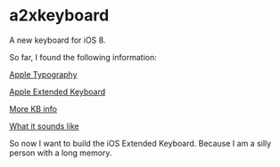 a2xkeyboard
===========

A new keyboard for iOS 8.

So far, I found the following information:

[Apple Typography](http://en.wikipedia.org/wiki/Typography_of_Apple_Inc.)

[Apple Extended Keyboard](http://deskthority.net/wiki/Apple_Extended_Keyboard_II)

[More KB info](http://boredzo.org/aek2-overlay/)

[What it sounds like](https://www.youtube.com/watch?v=i9oHThvVtLg)

So now I want to build the iOS Extended Keyboard. Because I am a silly person with a long memory.
